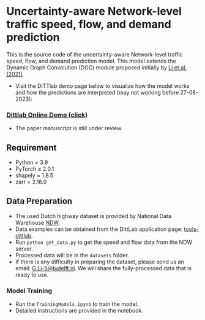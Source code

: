 # Uncertainty-aware Network-level traffic speed, flow, and demand prediction

This is the source code of the uncertainty-aware Network-level traffic speed, flow, and demand prediction model. This model extends the Dynamic Graph Convolution (DGC) module proposed initially by [Li et al. (2021)](https://www.sciencedirect.com/science/article/pii/S0968090X21002011). 

- Visit the DiTTlab demo page below to visualize how the model works and how the predictions are interpreted (may not working before 27-08-2023):
### [Dittlab Online Demo (click)](http://mirrors-dev.citg.tudelft.nl:8082)
- The paper manuscript is still under review.

## Requirement
* Python = 3.9
* PyTorch ≥ 2.0.1
* shapely = 1.8.5
* zarr = 2.16.0

## Data Preparation

* The used Dutch highway dataset is provided by National Data Warehouse [NDW](https://www.ndw.nu/).
* Data examples can be obtained from the DittLab application page: [tools-dittlab](https://www.tudelft.nl/citg/over-faculteit/afdelingen/transport-planning/research/labs/data-analytics-and-traffic-simulation-lab/dittlab-tu-delft/tools-1).
* Run `python get_data.py` to get the speed and flow data from the NDW server. 
* Processed data will be in the `datasets` folder.
* If there is any difficulty in preparing the dataset, please send us an email: [G.Li-5@tudelft.nl](G.Li-5@tudelft.nl). We will share the fully-processed data that is ready to use.

### Model Training

* Run the `TrainingModels.ipynb` to train the model.
* Detailed instructions are provided in the notebook.
